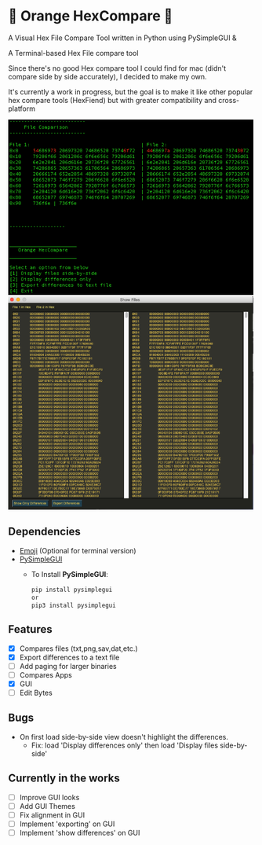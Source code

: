 # :tangerine: Orange HexCompare :tangerine:
A Visual Hex File Compare Tool written in Python using PySimpleGUI &

A Terminal-based Hex File compare tool

Since there's no good Hex compare tool I could find for mac (didn't compare side by side accurately), I decided to make my own.

It's currently a work in progress, but the goal is to make it like other popular hex compare tools (HexFiend) but with
greater compatibility and cross-platform

<img src="Example.png" alt="Terminal screenshot of Orange HexCompare side-by-side example" width="500"/>
<img src="ExampleGUI.png" alt="GUI screenshot of Orange HexCompare side-by-side example" width="500"/>

## Dependencies

* [Emoji](https://pypi.org/project/emoji/) (Optional for terminal version)
* [PySimpleGUI](https://pysimplegui.readthedocs.io/en/latest/#install)
  * To Install **PySimpleGUI**:

        pip install pysimplegui
        or
        pip3 install pysimplegui


## Features

- [X] Compares files (txt,png,sav,dat,etc.)
- [X] Export differences to a text file
- [ ] Add paging for larger binaries
- [ ] Compares Apps
- [X] GUI
- [ ] Edit Bytes

## Bugs

* On first load side-by-side view doesn't highlight the differences.
  * Fix: load 'Display differences only' then load 'Display files side-by-side'

## Currently in the works
- [ ] Improve GUI looks
- [ ] Add GUI Themes
- [ ] Fix alignment in GUI
- [ ] Implement 'exporting' on GUI
- [ ] Implement 'show differences' on GUI
